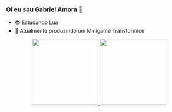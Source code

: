 ### Oi eu sou Gabriel Amora 👋

- 📚 Estudando Lua 
- 💼 Atualmente produzindo um Minigame Transformice 

<div align="center">
  <a href="https://">
  <img height="180em" src="https://github-readme-stats.vercel.app/api?username=gabrz2&show_icons=true&theme=dracula&include_all_commits=true&count_private=true"/>
  <img height="180em" src="https://github-readme-stats.vercel.app/api/top-langs/?username=gabrz2&layout=compact&langs_count=7&theme=dracula"/>
</div>

